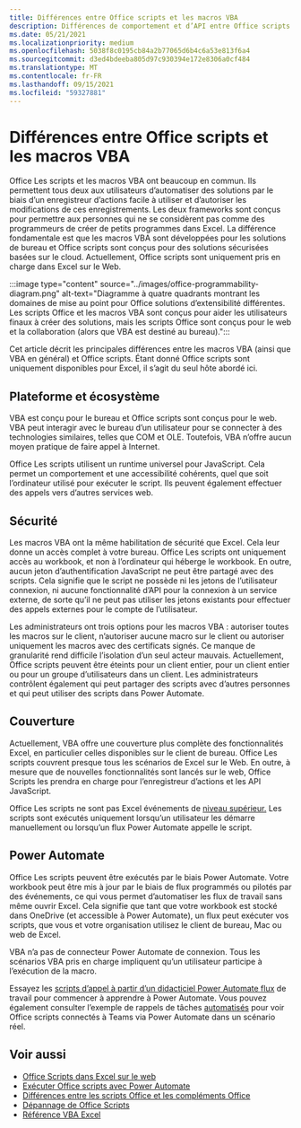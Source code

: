 ```yaml
---
title: Différences entre Office scripts et les macros VBA
description: Différences de comportement et d’API entre Office scripts et Excel macros VBA.
ms.date: 05/21/2021
ms.localizationpriority: medium
ms.openlocfilehash: 5038f8c0195cb84a2b77065d6b4c6a53e813f6a4
ms.sourcegitcommit: d3ed4bdeeba805d97c930394e172e8306a0cf484
ms.translationtype: MT
ms.contentlocale: fr-FR
ms.lasthandoff: 09/15/2021
ms.locfileid: "59327881"
---
```

# <a name="differences-between-office-scripts-and-vba-macros"></a>Différences entre Office scripts et les macros VBA

Office Les scripts et les macros VBA ont beaucoup en commun. Ils permettent tous deux aux utilisateurs d’automatiser des solutions par le biais d’un enregistreur d’actions facile à utiliser et d’autoriser les modifications de ces enregistrements. Les deux frameworks sont conçus pour permettre aux personnes qui ne se considèrent pas comme des programmeurs de créer de petits programmes dans Excel.
La différence fondamentale est que les macros VBA sont développées pour les solutions de bureau et Office scripts sont conçus pour des solutions sécurisées basées sur le cloud. Actuellement, Office scripts sont uniquement pris en charge dans Excel sur le Web.

:::image type="content" source="../images/office-programmability-diagram.png" alt-text="Diagramme à quatre quadrants montrant les domaines de mise au point pour Office solutions d’extensibilité différentes. Les scripts Office et les macros VBA sont conçus pour aider les utilisateurs finaux à créer des solutions, mais les scripts Office sont conçus pour le web et la collaboration (alors que VBA est destiné au bureau).":::

Cet article décrit les principales différences entre les macros VBA (ainsi que VBA en général) et Office scripts. Étant donné Office scripts sont uniquement disponibles pour Excel, il s’agit du seul hôte abordé ici.

## <a name="platform-and-ecosystem"></a>Plateforme et écosystème

VBA est conçu pour le bureau et Office scripts sont conçus pour le web. VBA peut interagir avec le bureau d’un utilisateur pour se connecter à des technologies similaires, telles que COM et OLE. Toutefois, VBA n’offre aucun moyen pratique de faire appel à Internet.

Office Les scripts utilisent un runtime universel pour JavaScript. Cela permet un comportement et une accessibilité cohérents, quel que soit l’ordinateur utilisé pour exécuter le script. Ils peuvent également effectuer des appels vers d’autres services web.

## <a name="security"></a>Sécurité

Les macros VBA ont la même habilitation de sécurité que Excel. Cela leur donne un accès complet à votre bureau. Office Les scripts ont uniquement accès au workbook, et non à l’ordinateur qui héberge le workbook. En outre, aucun jeton d’authentification JavaScript ne peut être partagé avec des scripts. Cela signifie que le script ne possède ni les jetons de l’utilisateur connexion, ni aucune fonctionnalité d’API pour la connexion à un service externe, de sorte qu’il ne peut pas utiliser les jetons existants pour effectuer des appels externes pour le compte de l’utilisateur.

Les administrateurs ont trois options pour les macros VBA : autoriser toutes les macros sur le client, n’autoriser aucune macro sur le client ou autoriser uniquement les macros avec des certificats signés. Ce manque de granularité rend difficile l’isolation d’un seul acteur mauvais. Actuellement, Office scripts peuvent être éteints pour un client entier, pour un client entier ou pour un groupe d’utilisateurs dans un client. Les administrateurs contrôlent également qui peut partager des scripts avec d’autres personnes et qui peut utiliser des scripts dans Power Automate.

## <a name="coverage"></a>Couverture

Actuellement, VBA offre une couverture plus complète des fonctionnalités Excel, en particulier celles disponibles sur le client de bureau. Office Les scripts couvrent presque tous les scénarios de Excel sur le Web. En outre, à mesure que de nouvelles fonctionnalités sont lancés sur le web, Office Scripts les prendra en charge pour l’enregistreur d’actions et les API JavaScript.

Office Les scripts ne sont pas Excel événements de [niveau supérieur.](/office/vba/excel/concepts/events-worksheetfunctions-shapes/using-events-with-excel-objects) Les scripts sont exécutés uniquement lorsqu’un utilisateur les démarre manuellement ou lorsqu’un flux Power Automate appelle le script.

## <a name="power-automate"></a>Power Automate

Office Les scripts peuvent être exécutés par le biais Power Automate. Votre workbook peut être mis à jour par le biais de flux programmés ou pilotés par des événements, ce qui vous permet d’automatiser les flux de travail sans même ouvrir Excel. Cela signifie que tant que votre workbook est stocké dans OneDrive (et accessible à Power Automate), un flux peut exécuter vos scripts, que vous et votre organisation utilisez le client de bureau, Mac ou web de Excel.

VBA n’a pas de connecteur Power Automate de connexion. Tous les scénarios VBA pris en charge impliquent qu’un utilisateur participe à l’exécution de la macro.

Essayez les [scripts d’appel à partir d’un didacticiel Power Automate flux](../tutorials/excel-power-automate-manual.md) de travail pour commencer à apprendre à Power Automate. Vous pouvez également consulter l’exemple de rappels de tâches [automatisés](scenarios/task-reminders.md) pour voir Office scripts connectés à Teams via Power Automate dans un scénario réel.

## <a name="see-also"></a>Voir aussi

- [Office Scripts dans Excel sur le web](../overview/excel.md)
- [Exécuter Office scripts avec Power Automate](../develop/power-automate-integration.md)
- [Différences entre les scripts Office et les compléments Office](add-ins-differences.md)
- [Dépannage de Office Scripts](../testing/troubleshooting.md)
- [Référence VBA Excel](/office/vba/api/overview/excel)
